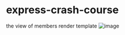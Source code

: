 # express-crash-course
the view of members render template
![image](https://user-images.githubusercontent.com/108429404/199880553-45a9be9e-bc49-436c-9bce-1d66ce3bec56.png)

